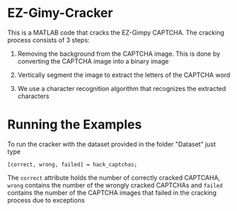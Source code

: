 EZ-Gimy-Cracker
===============

This is a MATLAB code that cracks the EZ-Gimpy CAPTCHA. The cracking process consists of 3 steps:
1. Removing the background from the CAPTCHA image. This is done by converting the CAPTCHA image into a binary image

2. Vertically segment the image to extract the letters of the CAPTCHA word

3. We use a character recognition algorithm that recognizes the extracted characters

Running the Examples
====================

To run the cracker with the dataset provided in the folder "Dataset" just type

`[correct, wrong, failed] = hack_captchas;`

The `correct` attribute holds the number of correctly cracked CAPTCAHA, `wrong` contains the number of the wrongly cracked CAPTCHAs and `failed` contains the number of the CAPTCHA images that failed in the cracking process due to exceptions




 